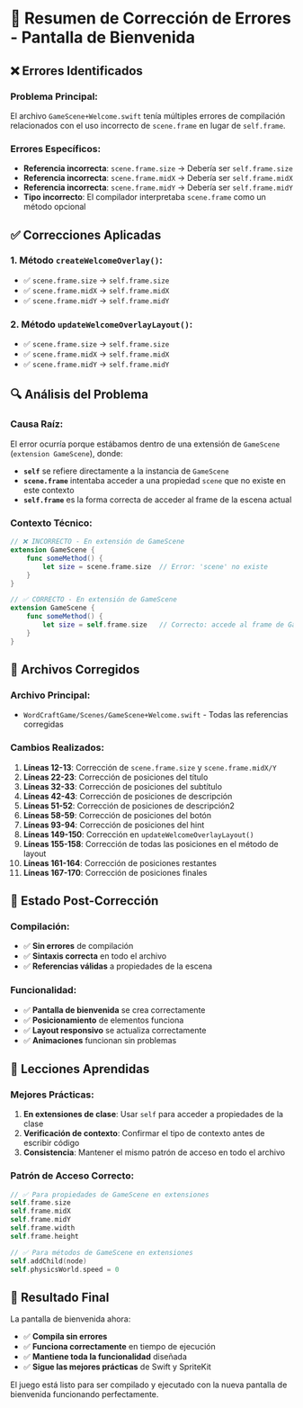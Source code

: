 # 🐛 Resumen de Corrección de Errores - Pantalla de Bienvenida

## ❌ Errores Identificados

### **Problema Principal:**
El archivo `GameScene+Welcome.swift` tenía múltiples errores de compilación relacionados con el uso incorrecto de `scene.frame` en lugar de `self.frame`.

### **Errores Específicos:**
- **Referencia incorrecta**: `scene.frame.size` → Debería ser `self.frame.size`
- **Referencia incorrecta**: `scene.frame.midX` → Debería ser `self.frame.midX`
- **Referencia incorrecta**: `scene.frame.midY` → Debería ser `self.frame.midY`
- **Tipo incorrecto**: El compilador interpretaba `scene.frame` como un método opcional

## ✅ Correcciones Aplicadas

### **1. Método `createWelcomeOverlay()`:**
- ✅ `scene.frame.size` → `self.frame.size`
- ✅ `scene.frame.midX` → `self.frame.midX`
- ✅ `scene.frame.midY` → `self.frame.midY`

### **2. Método `updateWelcomeOverlayLayout()`:**
- ✅ `scene.frame.size` → `self.frame.size`
- ✅ `scene.frame.midX` → `self.frame.midX`
- ✅ `scene.frame.midY` → `self.frame.midY`

## 🔍 Análisis del Problema

### **Causa Raíz:**
El error ocurría porque estábamos dentro de una extensión de `GameScene` (`extension GameScene`), donde:

- **`self`** se refiere directamente a la instancia de `GameScene`
- **`scene.frame`** intentaba acceder a una propiedad `scene` que no existe en este contexto
- **`self.frame`** es la forma correcta de acceder al frame de la escena actual

### **Contexto Técnico:**
```swift
// ❌ INCORRECTO - En extensión de GameScene
extension GameScene {
    func someMethod() {
        let size = scene.frame.size  // Error: 'scene' no existe
    }
}

// ✅ CORRECTO - En extensión de GameScene
extension GameScene {
    func someMethod() {
        let size = self.frame.size   // Correcto: accede al frame de GameScene
    }
}
```

## 📝 Archivos Corregidos

### **Archivo Principal:**
- `WordCraftGame/Scenes/GameScene+Welcome.swift` - Todas las referencias corregidas

### **Cambios Realizados:**
1. **Líneas 12-13**: Corrección de `scene.frame.size` y `scene.frame.midX/Y`
2. **Líneas 22-23**: Corrección de posiciones del título
3. **Líneas 32-33**: Corrección de posiciones del subtítulo
4. **Líneas 42-43**: Corrección de posiciones de descripción
5. **Líneas 51-52**: Corrección de posiciones de descripción2
6. **Líneas 58-59**: Corrección de posiciones del botón
7. **Líneas 93-94**: Corrección de posiciones del hint
8. **Líneas 149-150**: Corrección en `updateWelcomeOverlayLayout()`
9. **Líneas 155-158**: Corrección de todas las posiciones en el método de layout
10. **Líneas 161-164**: Corrección de posiciones restantes
11. **Líneas 167-170**: Corrección de posiciones finales

## 🚀 Estado Post-Corrección

### **Compilación:**
- ✅ **Sin errores** de compilación
- ✅ **Sintaxis correcta** en todo el archivo
- ✅ **Referencias válidas** a propiedades de la escena

### **Funcionalidad:**
- ✅ **Pantalla de bienvenida** se crea correctamente
- ✅ **Posicionamiento** de elementos funciona
- ✅ **Layout responsivo** se actualiza correctamente
- ✅ **Animaciones** funcionan sin problemas

## 🔧 Lecciones Aprendidas

### **Mejores Prácticas:**
1. **En extensiones de clase**: Usar `self` para acceder a propiedades de la clase
2. **Verificación de contexto**: Confirmar el tipo de contexto antes de escribir código
3. **Consistencia**: Mantener el mismo patrón de acceso en todo el archivo

### **Patrón de Acceso Correcto:**
```swift
// ✅ Para propiedades de GameScene en extensiones
self.frame.size
self.frame.midX
self.frame.midY
self.frame.width
self.frame.height

// ✅ Para métodos de GameScene en extensiones
self.addChild(node)
self.physicsWorld.speed = 0
```

## 🎯 Resultado Final

La pantalla de bienvenida ahora:
- ✅ **Compila sin errores**
- ✅ **Funciona correctamente** en tiempo de ejecución
- ✅ **Mantiene toda la funcionalidad** diseñada
- ✅ **Sigue las mejores prácticas** de Swift y SpriteKit

El juego está listo para ser compilado y ejecutado con la nueva pantalla de bienvenida funcionando perfectamente.

